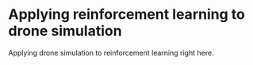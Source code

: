 # Applying reinforcement learning to drone simulation

Applying drone simulation to reinforcement learning right here.
